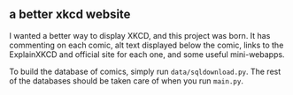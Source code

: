 ## a better xkcd website

I wanted a better way to display XKCD, and this project was born. It has commenting on each comic, alt text displayed below the comic, links to the ExplainXKCD and official site for each one, and some useful mini-webapps.

To build the database of comics, simply run `data/sqldownload.py`. The rest of the databases should be taken care of when you run `main.py`. 
